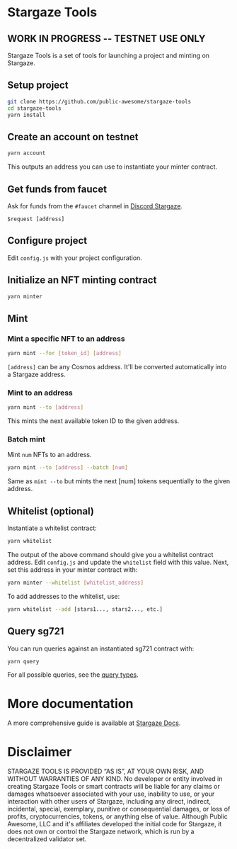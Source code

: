 # Stargaze Tools

## WORK IN PROGRESS -- TESTNET USE ONLY

Stargaze Tools is a set of tools for launching a project and minting on Stargaze.

## Setup project

```sh
git clone https://github.com/public-awesome/stargaze-tools
cd stargaze-tools
yarn install
```

## Create an account on testnet

```sh
yarn account
```

This outputs an address you can use to instantiate your minter contract.

## Get funds from faucet

Ask for funds from the `#faucet` channel in [Discord Stargaze](https://discord.gg/stargaze).

```
$request [address]
```

## Configure project

Edit `config.js` with your project configuration.

## Initialize an NFT minting contract

```sh
yarn minter
```

## Mint

### Mint a specific NFT to an address

```sh
yarn mint --for [token_id] [address]
```

`[address]` can be any Cosmos address. It'll be converted automatically into a Stargaze address.

### Mint to an address

```sh
yarn mint --to [address]
```

This mints the next available token ID to the given address.

### Batch mint

Mint `num` NFTs to an address.

```sh
yarn mint --to [address] --batch [num]
```

Same as `mint --to` but mints the next [num] tokens sequentially to the given address.

## Whitelist (optional)

Instantiate a whitelist contract:

```sh
yarn whitelist
```

The output of the above command should give you a whitelist contract address. Edit `config.js` and update the `whitelist` field with this value. Next, set this address in your minter contract with:

```sh
yarn minter --whitelist [whitelist_address]
```

To add addresses to the whitelist, use:

```sh
yarn whitelist --add [stars1..., stars2..., etc.]
```

## Query sg721

You can run queries against an instantiated sg721 contract with:

```sh
yarn query
```

For all possible queries, see the [query types](https://github.com/public-awesome/cw-nfts/blob/main/contracts/cw721-base/src/msg.rs#L76).

# More documentation

A more comprehensive guide is available at [Stargaze Docs](https://docs.stargaze.zone/guides/readme).

# Disclaimer

STARGAZE TOOLS IS PROVIDED “AS IS”, AT YOUR OWN RISK, AND WITHOUT WARRANTIES OF ANY KIND. No developer or entity involved in creating Stargaze Tools or smart contracts will be liable for any claims or damages whatsoever associated with your use, inability to use, or your interaction with other users of Stargaze, including any direct, indirect, incidental, special, exemplary, punitive or consequential damages, or loss of profits, cryptocurrencies, tokens, or anything else of value. Although Public Awesome, LLC and it's affiliates developed the initial code for Stargaze, it does not own or control the Stargaze network, which is run by a decentralized validator set.
